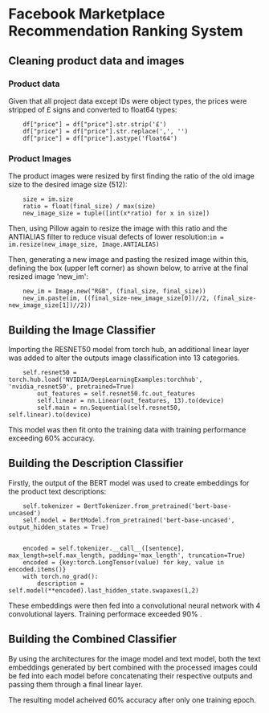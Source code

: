 # Facebook Marketplace Recommendation Ranking System

## Cleaning product data and images
### Product data
Given that all project data except IDs were object types, the prices were stripped of £ signs and converted to float64 types:
```
    df["price"] = df["price"].str.strip('£')
    df["price"] = df["price"].str.replace(',', '')
    df["price"] = df["price"].astype('float64')
```
### Product Images
The product images were resized by first finding the ratio of the old image size to the desired image size (512):
```
    size = im.size
    ratio = float(final_size) / max(size)
    new_image_size = tuple([int(x*ratio) for x in size])
```

Then, using Pillow again to resize the image with this ratio and the ANTIALIAS filter to reduce visual defects of lower resolution:`im = im.resize(new_image_size, Image.ANTIALIAS)`

Then, generating a new image and pasting the resized image within this, defining the box (upper left corner) as shown below, to arrive at the final resized image 'new_im':
```
    new_im = Image.new("RGB", (final_size, final_size))
    new_im.paste(im, ((final_size-new_image_size[0])//2, (final_size-new_image_size[1])//2))
``` 

## Building the Image Classifier
Importing the RESNET50 model from torch hub, an additional linear layer was added to alter the outputs image classification into 13 categories.

```
    self.resnet50 = torch.hub.load('NVIDIA/DeepLearningExamples:torchhub', 'nvidia_resnet50', pretrained=True)
        out_features = self.resnet50.fc.out_features
        self.linear = nn.Linear(out_features, 13).to(device)
        self.main = nn.Sequential(self.resnet50, self.linear).to(device)
```

This model was then fit onto the training data with training performance exceeding 60% accuracy. 

## Building the Description Classifier
Firstly, the output of the BERT model was used to create embeddings for the product text descriptions:
```
    self.tokenizer = BertTokenizer.from_pretrained('bert-base-uncased')
    self.model = BertModel.from_pretrained('bert-base-uncased', output_hidden_states = True)
     
     
    encoded = self.tokenizer.__call__([sentence], max_length=self.max_length, padding='max_length', truncation=True)
    encoded = {key:torch.LongTensor(value) for key, value in encoded.items()}
    with torch.no_grad():
        description = self.model(**encoded).last_hidden_state.swapaxes(1,2)
```

These embeddings were then fed into a convolutional neural network with 4 convolutional layers. Training performace exceeded 90% .

## Building the Combined Classifier
By using the architectures for the image model and text model, both the text embeddings generated by bert combined with the processed images could be fed into each model before concatenating their respective outputs and passing them through a final linear layer.

The resulting model acheived 60% accuracy after only one training epoch.